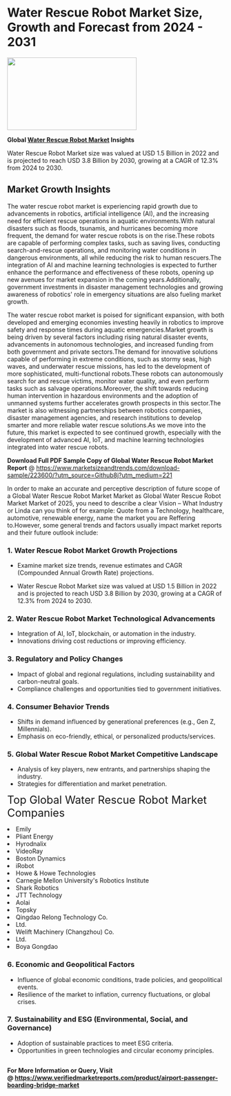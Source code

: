 <H1>Water Rescue Robot Market Size, Growth and Forecast from 2024 - 2031</H1><img class="aligncenter size-medium wp-image-584254" src="https://thirdeyenews.in/wp-content/uploads/2024/09/Global-Market-Research-300x168.jpeg" alt="" width="300" height="168" /><p><strong>Global&nbsp;<a href="https://www.marketsizeandtrends.com/download-sample/223600/?utm_source=Github8j?utm_medium=221">Water Rescue Robot Market</a> Insights</strong></p><p>Water Rescue Robot Market size was valued at USD 1.5 Billion in 2022 and is projected to reach USD 3.8 Billion by 2030, growing at a CAGR of 12.3% from 2024 to 2030.</p><p><h2>Market Growth Insights</h2> <p>The water rescue robot market is experiencing rapid growth due to advancements in robotics, artificial intelligence (AI), and the increasing need for efficient rescue operations in aquatic environments.With natural disasters such as floods, tsunamis, and hurricanes becoming more frequent, the demand for water rescue robots is on the rise.These robots are capable of performing complex tasks, such as saving lives, conducting search-and-rescue operations, and monitoring water conditions in dangerous environments, all while reducing the risk to human rescuers.The integration of AI and machine learning technologies is expected to further enhance the performance and effectiveness of these robots, opening up new avenues for market expansion in the coming years.Additionally, government investments in disaster management technologies and growing awareness of robotics' role in emergency situations are also fueling market growth.</p> <p>The water rescue robot market is poised for significant expansion, with both developed and emerging economies investing heavily in robotics to improve safety and response times during aquatic emergencies.Market growth is being driven by several factors including rising natural disaster events, advancements in autonomous technologies, and increased funding from both government and private sectors.The demand for innovative solutions capable of performing in extreme conditions, such as stormy seas, high waves, and underwater rescue missions, has led to the development of more sophisticated, multi-functional robots.These robots can autonomously search for and rescue victims, monitor water quality, and even perform tasks such as salvage operations.Moreover, the shift towards reducing human intervention in hazardous environments and the adoption of unmanned systems further accelerates growth prospects in this sector.The market is also witnessing partnerships between robotics companies, disaster management agencies, and research institutions to develop smarter and more reliable water rescue solutions.As we move into the future, this market is expected to see continued growth, especially with the development of advanced AI, IoT, and machine learning technologies integrated into water rescue robots.</p> <p><span class=""><strong>Download Full PDF Sample Copy of Global Water Rescue Robot Market Report</strong> @ <a href="https://www.marketsizeandtrends.com/download-sample/223600/?utm_source=Github8j?utm_medium=221" target="_blank">https://www.marketsizeandtrends.com/download-sample/223600/?utm_source=Github8j?utm_medium=221</a></span></p><p>In order to make an accurate and perceptive description of future scope of a Global&nbsp;Water Rescue Robot Market Market as Global&nbsp;Water Rescue Robot Market Market of 2025, you need to describe a clear Vision &ndash; What Industry or Linda can you think of for example: Quote from a Technology, healthcare, automotive, renewable energy, name the market you are Reffering to.However, some general trends and factors usually impact market reports and their future outlook include:</p><h3>1.&nbsp;<strong>Water Rescue Robot Market Growth Projections</strong></h3><ul><li>Examine market size trends, revenue estimates and CAGR (Compounded Annual Growth Rate) projections.</li><li><p>Water Rescue Robot Market size was valued at USD 1.5 Billion in 2022 and is projected to reach USD 3.8 Billion by 2030, growing at a CAGR of 12.3% from 2024 to 2030.</p></li></ul><h3>2.&nbsp;<strong>Water Rescue Robot Market Technological Advancements</strong></h3><ul><li>Integration of AI, IoT, blockchain, or automation in the industry.</li><li>Innovations driving cost reductions or improving efficiency.</li></ul><h3>3.&nbsp;<strong>Regulatory and Policy Changes</strong></h3><ul><li>Impact of global and regional regulations, including sustainability and carbon-neutral goals.</li><li>Compliance challenges and opportunities tied to government initiatives.</li></ul><h3>4.&nbsp;<strong>Consumer Behavior Trends</strong></h3><ul><li>Shifts in demand influenced by generational preferences (e.g., Gen Z, Millennials).</li><li>Emphasis on eco-friendly, ethical, or personalized products/services.</li></ul><h3>5.&nbsp;<strong>Global Water Rescue Robot Market Competitive Landscape</strong></h3><ul><li>Analysis of key players, new entrants, and partnerships shaping the industry.</li><li>Strategies for differentiation and market penetration.</li></ul><p data-pm-slice="1 1 []"><span style="color: inherit; font-family: inherit; font-size: 25px;">Top Global Water Rescue Robot Market Companies</span></p><div class="" data-test-id=""><p><li>Emily</li><li> Pliant Energy</li><li> Hyrodnalix</li><li> VideoRay</li><li> Boston Dynamics</li><li> iRobot</li><li> Howe & Howe Technologies</li><li> Carnegie Mellon University's Robotics Institute</li><li> Shark Robotics</li><li> JTT Technology</li><li> Aolai</li><li> Topsky</li><li> Qingdao Relong Technology Co.</li><li> Ltd.</li><li> Welift Machinery (Changzhou) Co.</li><li> Ltd.</li><li> Boya Gongdao</li></p></div><h3>6.&nbsp;<strong>Economic and Geopolitical Factors</strong></h3><ul><li>Influence of global economic conditions, trade policies, and geopolitical events.</li><li>Resilience of the market to inflation, currency fluctuations, or global crises.</li></ul><h3>7.&nbsp;<strong>Sustainability and ESG (Environmental, Social, and Governance)</strong></h3><ul><li>Adoption of sustainable practices to meet ESG criteria.</li><li>Opportunities in green technologies and circular economy principles.</li></ul><h2><strong style="font-size: 14px;">For More Information or Query, Visit @&nbsp;</strong><a style="background-color: #ffffff; font-size: 14px;" href="https://www.marketsizeandtrends.com/report/water-rescue-robot-market/" target="_blank">https://www.verifiedmarketreports.com/product/airport-passenger-boarding-bridge-market</a></h2>